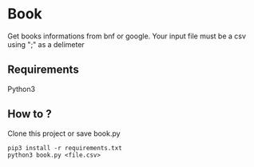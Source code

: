 # Book

Get books informations from bnf or google.
Your input file must be a csv using ";" as a delimeter

## Requirements
Python3

## How to ?
Clone this project or save book.py 

```
pip3 install -r requirements.txt
python3 book.py <file.csv>
```
